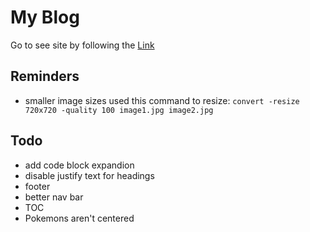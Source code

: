 # My Blog
Go to see site by following the [Link](https://ladas552.github.io/)

## Reminders

- smaller image sizes
used this command to resize: `convert -resize 720x720 -quality 100 image1.jpg image2.jpg`

## Todo

- add code block expandion
- disable justify text for headings
- footer
- better nav bar
- TOC
- Pokemons aren't centered

